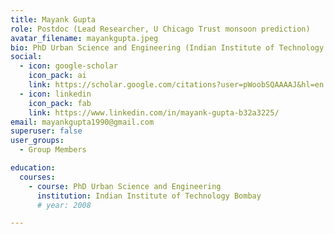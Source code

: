 ```yaml
---
title: Mayank Gupta
role: Postdoc (Lead Researcher, U Chicago Trust monsoon prediction)
avatar_filename: mayankgupta.jpeg
bio: PhD Urban Science and Engineering (Indian Institute of Technology Bombay)
social:
  - icon: google-scholar
    icon_pack: ai
    link: https://scholar.google.com/citations?user=pWoobSQAAAAJ&hl=en
  - icon: linkedin
    icon_pack: fab
    link: https://www.linkedin.com/in/mayank-gupta-b32a3225/
email: mayankgupta1990@gmail.com
superuser: false
user_groups:
  - Group Members

education:
  courses:
    - course: PhD Urban Science and Engineering
      institution: Indian Institute of Technology Bombay
      # year: 2008

---
```

